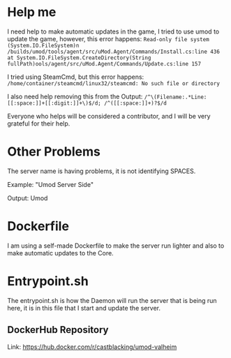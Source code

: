 # Help me
I need help to make automatic updates in the game, I tried to use umod to update the game, however, this error happens: 
```Read-only file system (System.IO.FileSystem)n /builds/umod/tools/agent/src/uMod.Agent/Commands/Install.cs:line 436```
```at System.IO.FileSystem.CreateDirectory(String fullPath)ools/agent/src/uMod.Agent/Commands/Update.cs:line 157```

I tried using SteamCmd, but this error happens: ``/home/container/steamcmd/linux32/steamcmd: No such file or directory``

I also need help removing this from the Output: ``/^\(Filename:.*Line:[[:space:]]+[[:digit:]]+\)$/d; /^([[:space:]]+)?$/d``

Everyone who helps will be considered a contributor, and I will be very grateful for their help.

# Other Problems

The server name is having problems, it is not identifying SPACES.

Example: "Umod Server Side"

Output: Umod

# Dockerfile
I am using a self-made Dockerfile to make the server run lighter and also to make automatic updates to the Core.

# Entrypoint.sh
The entrypoint.sh is how the Daemon will run the server that is being run here, it is in this file that I start and update the server.

## DockerHub Repository
Link: https://hub.docker.com/r/castblacking/umod-valheim
